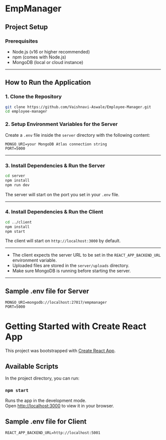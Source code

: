 # EmpManager

## Project Setup

### Prerequisites
- Node.js (v16 or higher recommended)
- npm (comes with Node.js)
- MongoDB (local or cloud instance)

---

## How to Run the Application

### 1. Clone the Repository
```bash
git clone https://github.com/Vaishnavi-Aswale/Employee-Manager.git
cd employee-manager
```

### 2. Setup Environment Variables for the Server
Create a `.env` file inside the `server` directory with the following content:

```env
MONGO_URI=your MongoDB Atlas connection string
PORT=5000
```

---

### 3. Install Dependencies & Run the Server
```bash
cd server
npm install
npm run dev
```
The server will start on the port you set in your `.env` file.

---

### 4. Install Dependencies & Run the Client
```bash
cd ../client
npm install
npm start
```
The client will start on `http://localhost:3000` by default.

---

- The client expects the server URL to be set in the `REACT_APP_BACKEND_URL` environment variable.
- Uploaded files are stored in the `server/uploads` directory.
- Make sure MongoDB is running before starting the server.

---

## Sample .env file for Server
```env
MONGO_URI=mongodb://localhost:27017/empmanager
PORT=5000
```


# Getting Started with Create React App

This project was bootstrapped with [Create React App](https://github.com/facebook/create-react-app).

## Available Scripts

In the project directory, you can run:

### `npm start`

Runs the app in the development mode.\
Open [http://localhost:3000](http://localhost:3000) to view it in your browser.

## Sample .env file for Client
```env
REACT_APP_BACKEND_URL=http://localhost:5001
```

